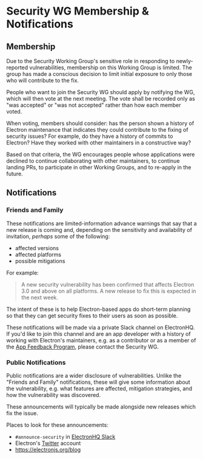 # Security WG Membership & Notifications

## Membership

Due to the Security Working Group's sensitive role in responding to newly-reported vulnerabilities, membership on this Working Group is limited. The group has made a conscious decision to limit initial exposure to only those who will contribute to the fix.

People who want to join the Security WG should apply by notifying the WG, which will then vote at the next meeting. The vote shall be recorded only as "was accepted" or "was not accepted" rather than how each member voted.

When voting, members should consider: has the person shown a history of Electron maintenance that indicates they could contribute to the fixing of security issues? For example, do they have a history of commits to Electron? Have they worked with other maintainers in a constructive way?

Based on that criteria, the WG encourages people whose applications were declined to continue collaborating with other maintainers, to continue landing PRs, to participate in other Working Groups, and to re-apply in the future. 

## Notifications

### Friends and Family

These notifications are limited-information advance warnings that say that a new release is coming and, depending on the sensitivity and availability of invitation, _perhaps_ some of the following:

* affected versions
* affected platforms
* possible mitigations

For example:

> A new security vulnerability has been confirmed that affects Electron 3.0 and above on all platforms. A new release to fix this is expected in the next week.

The intent of these is to help Electron-based apps do short-term planning so that they can get security fixes to their users as soon as possible.

These notifications will be made via a private Slack channel on ElectronHQ. If you'd like to join this channel and are an app developer with a history of working with Electron's maintainers, e.g. as a contributor or as a member of the [App Feedback Program](https://electronjs.org/blog/app-feedback-program), please contact the Security WG.

### Public Notifications

Public notifications are a wider disclosure of vulnerabilities. Unlike the "Friends and Family" notifications, these will give some information about the vulnerability, e.g. what features are affected, mitigation strategies, and how the vulnerability was discovered.

These announcements will typically be made alongside new releases which fix the issue.

Places to look for these announcements:

* `#announce-security` in [ElectronHQ Slack](https://electronjs.org/maintainers/join)
* Electron's [Twitter](https://twitter.com/electronjs) account
* https://electronjs.org/blog
